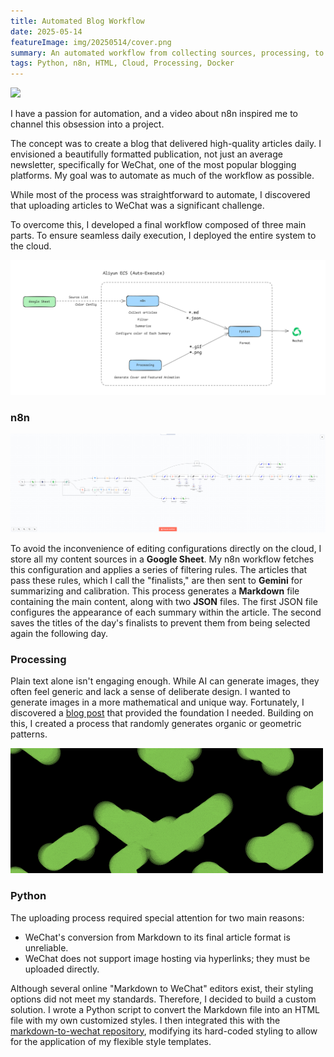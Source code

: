 ```yaml
---
title: Automated Blog Workflow
date: 2025-05-14
featureImage: img/20250514/cover.png
summary: An automated workflow from collecting sources, processing, to uploading to platform 
tags: Python, n8n, HTML, Cloud, Processing, Docker
---
```


![](img/20250514/showcase.gif)

I have a passion for automation, and a video about n8n inspired me to channel this obsession into a project.

The concept was to create a blog that delivered high-quality articles daily. I envisioned a beautifully formatted publication, not just an average newsletter, specifically for WeChat, one of the most popular blogging platforms. My goal was to automate as much of the workflow as possible.

While most of the process was straightforward to automate, I discovered that uploading articles to WeChat was a significant challenge.

To overcome this, I developed a final workflow composed of three main parts. To ensure seamless daily execution, I deployed the entire system to the cloud.

![](img/20250514/workflow.png)

### n8n

![](img/20250514/n8n.png)

To avoid the inconvenience of editing configurations directly on the cloud, I store all my content sources in a **Google Sheet**. My n8n workflow fetches this configuration and applies a series of filtering rules. The articles that pass these rules, which I call the "finalists," are then sent to **Gemini** for summarizing and calibration. This process generates a **Markdown** file containing the main content, along with two **JSON** files. The first JSON file configures the appearance of each summary within the article. The second saves the titles of the day's finalists to prevent them from being selected again the following day.

### Processing

Plain text alone isn't engaging enough. While AI can generate images, they often feel generic and lack a sense of deliberate design. I wanted to generate images in a more mathematical and unique way. Fortunately, I discovered a [blog post](https://sighack.com/post/getting-creative-with-perlin-noise-fields) that provided the foundation I needed. Building on this, I created a process that randomly generates organic or geometric patterns.

![An Animation from the Code](img/20250514/processing.gif)

### Python

The uploading process required special attention for two main reasons:

- WeChat's conversion from Markdown to its final article format is unreliable.
- WeChat does not support image hosting via hyperlinks; they must be uploaded directly.

Although several online "Markdown to WeChat" editors exist, their styling options did not meet my standards. Therefore, I decided to build a custom solution. I wrote a Python script to convert the Markdown file into an HTML file with my own customized styles. I then integrated this with the [markdown-to-wechat repository](https://github.com/chenyukang/markdown-to-wechat), modifying its hard-coded styling to allow for the application of my flexible style templates.




